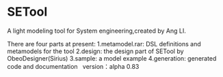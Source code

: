 # SETool
A light modeling tool for System engineering,created by Ang LI.

There are four parts at present:
1.metamodel.rar: DSL definitions and metamodels for the tool 
2.design: the design part of SETool by ObeoDesigner(Sirius)
3.sample: a model example
4.generation: generated code and documentation
  
version：alpha 0.83

